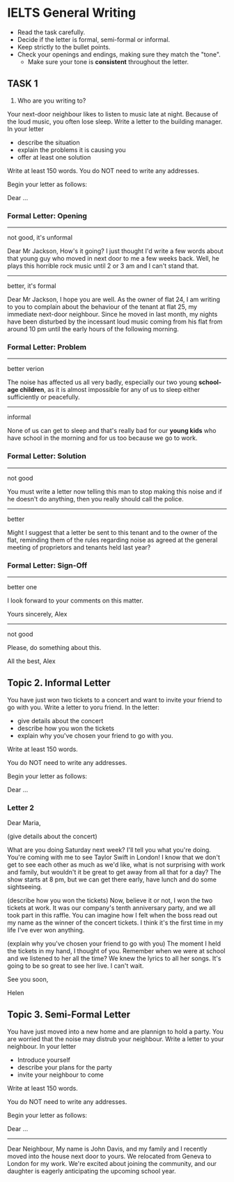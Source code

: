 # IELTS General Writing

- Read the task carefully.
- Decide if the letter is formal, semi-formal or informal.
- Keep strictly to the bullet points.
- Check your openings and endings, making sure they match the "tone".
  - Make sure your tone is **consistent** throughout the letter.

## TASK 1

1. Who are you writing to?

Your next-door neighbour likes to listen to music late at night. Because of the loud music, you often lose sleep. Write a letter to the building manager. In your letter

- describe the situation
- explain the problems it is causing you
- offer at least one solution

Write at least 150 words.
You do NOT need to write any addresses.

Begin your letter as follows:

Dear ...

### Formal Letter: Opening

---

not good, it's unformal

Dear Mr Jackson,
How's it going? I just thought I'd write a few words about that young guy who moved in next door to me a few weeks back. Well, he plays this horrible rock music until 2 or 3 am and I can't stand that.

---

better, it's formal

Dear Mr Jackson,
I hope you are well. As the owner of flat 24, I am writing to you to complain about the behaviour of the tenant at flat 25, my immediate next-door neighbour. Since he moved in last month, my nights have been disturbed by the incessant loud music coming from his flat from around 10 pm until the early hours of the following morning.

### Formal Letter: Problem

---

better verion

The noise has affected us all very badly, especially our two young **school-age children**, as it is almost impossible for any of us to sleep either sufficiently or peacefully.

---

informal

None of us can get to sleep and that's really bad for our **young kids** who have school in the morning and for us too because we go to work.

### Formal Letter: Solution

---

not good

You must write a letter now telling this man to stop making this noise and if he doesn't do anything, then you really should call the police.

---

better

Might I suggest that a letter be sent to this tenant and to the owner of the flat, reminding them of the rules regarding noise as agreed at the general meeting of proprietors and tenants held last year?

### Formal Letter: Sign-Off

---

better one

I look forward to your comments on this matter.

Yours sincerely,
Alex

---

not good

Please, do something about this.

All the best,
Alex

## Topic 2. Informal Letter

You have just won two tickets to a concert and want to invite your friend to go with you. Write a letter to yoru friend. In the letter:

- give details about the concert
- describe how you won the tickets
- explain why you've chosen your friend to go with you.

Write at least 150 words.

You do NOT need to write any addresses.

Begin your letter as follows:

Dear ...

### Letter 2

Dear Maria,

(give details about the concert)

What are you doing Saturday next week? I'll tell you what you're doing. You're coming with me to see Taylor Swift in London! I know that we don't get to see each other as much as we'd like, what is not surprising with work and family, but wouldn't it be great to get away from all that for a day? The show starts at 8 pm, but we can get there early, have lunch and do some sightseeing.

(describe how you won the tickets)
Now, believe it or not, I won the two tickets at work. It was our company's tenth anniversary party, and we all took part in this raffle. You can imagine how I felt when the boss read out my name as the winner of the concert tickets. I think it's the first time in my life I've ever won anything.

(explain why you've chosen your friend to go with you)
The moment I held the tickets in my hand, I thought of you. Remember when we were at school and we listened to her all the time? We knew the lyrics to all her songs. It's going to be so great to see her live. I can't wait.

See you soon,

Helen

## Topic 3. Semi-Formal Letter

You have just moved into a new home and are plannign to hold a party. You are worried that the noise may distrub your neighbour. Write a letter to your neighbour. In your letter

- Introduce yourself
- describe your plans for the party
- invite your neighbour to come

Write at least 150 words.

You do NOT need to write any addresses.

Begin your letter as follows:

Dear ...

---

Dear Neighbour,
My name is John Davis, and my family and I recently moved into the house next door to yours. We relocated from Geneva to London for my work. We're excited about joining the community, and our daughter is eagerly anticipating the upcoming school year.
